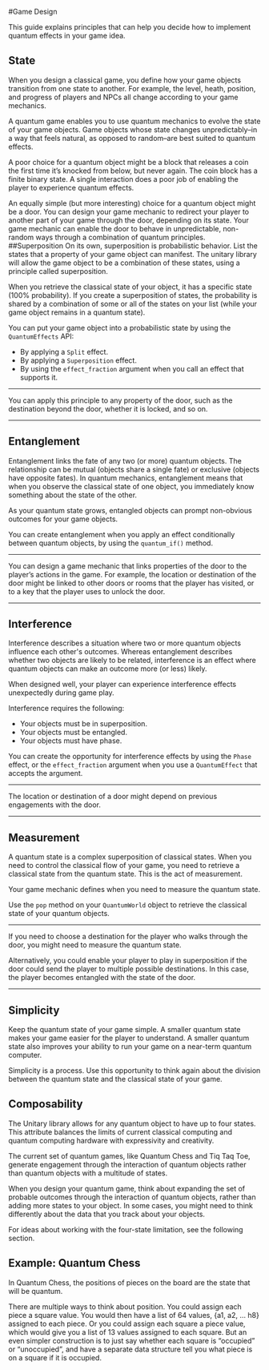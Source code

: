 #Game Design

This guide explains principles that can help you decide how to implement quantum effects in your game idea.

## State

When you design a classical game, you define how your game objects transition from one state to another. For example, the level, heath, position, and progress of players and NPCs all change according to your game mechanics. 

A quantum game enables you to use quantum mechanics to evolve the state of your game objects. Game objects whose state changes unpredictably–in a way that feels natural, as opposed to random–are best suited to quantum effects. 

A poor choice for a quantum object might be a block that releases a coin the first time it’s knocked from below, but never again. The coin block has a finite binary state. A single interaction does a poor job of enabling the player to experience quantum effects.

An equally simple (but more interesting) choice for a quantum object might be a door. You can design your game mechanic to redirect your player to another part of your game through the door, depending on its state. Your game mechanic can enable the door to behave in unpredictable, non-random ways through a combination of quantum principles.
##Superposition
On its own, superposition is probabilistic behavior. List the states that a property of your game object can manifest. The unitary library will allow the game object to be a combination of these states, using a principle called superposition. 

When you retrieve the classical state of your object, it has a specific state (100% probability). If you create a superposition of states, the probability is shared by a combination of some or all of the states on your list (while your game object remains in a quantum state).

You can put your game object into a probabilistic state by using the `QuantumEffects` API:
   * By applying a `Split` effect.
   * By applying a `Superposition` effect.
   * By using the `effect_fraction` argument when you call an effect that supports it.

---
You can apply this principle to any property of the door, such as the destination beyond the door, whether it is locked, and so on.

---

## Entanglement

Entanglement links the fate of any two (or more) quantum objects. The relationship can be mutual (objects share a single fate) or exclusive (objects have opposite fates). In quantum mechanics, entanglement means that when you observe the classical state of one object, you immediately know something about the state of the other. 

As your quantum state grows, entangled objects can prompt non-obvious outcomes for your game objects.

You can create entanglement when you apply an effect conditionally between quantum objects, by using the `quantum_if()` method.

---
You can design a game mechanic that links properties of the door to the player’s actions in the game. For example, the location or destination of the door might be linked to other doors or rooms that the player has visited, or to a key that the player uses to unlock the door.

---

## Interference

Interference describes a situation where two or more quantum objects influence each other's outcomes. Whereas entanglement describes whether two objects are likely to be related, interference is an effect where quantum objects can make an outcome more (or less) likely.

When designed well, your player can experience interference effects unexpectedly during game play. 

Interference requires the following:
   * Your objects must be in superposition.
   * Your objects must be entangled.
   * Your objects must have phase.

You can create the opportunity for interference effects by using the `Phase` effect, or the `effect_fraction` argument when you use a `QuantumEffect` that accepts the argument.

---
The location or destination of a door might depend on previous engagements with the door. 

---

## Measurement

A quantum state is a complex superposition of classical states. When you need to control the classical flow of your game, you need to retrieve a classical state from the quantum state. This is the act of measurement.

Your game mechanic defines when you need to measure the quantum state. 

Use the `pop` method on your `QuantumWorld` object to retrieve the classical state of your quantum objects.

---
If you need to choose a destination for the player who walks through the door, you might need to measure the quantum state. 

Alternatively, you could enable your player to play in superposition if the door could send the player to multiple possible destinations. In this case, the player becomes entangled with the state of the door.

---

## Simplicity

Keep the quantum state of your game simple. A smaller quantum state makes your game easier for the player to understand. A smaller quantum state also improves your ability to run your game on a near-term quantum computer.

Simplicity is a process. Use this opportunity to think again about the division between the quantum state and the classical state of your game.

## Composability

The Unitary library allows for any quantum object to have up to four states. This attribute balances the limits of current classical computing and quantum computing hardware with expressivity and creativity.

The current set of quantum games, like Quantum Chess and Tiq Taq Toe, generate engagement through the interaction of quantum objects rather than quantum objects with a multitude of states.

When you design your quantum game, think about expanding the set of probable outcomes through the interaction of quantum objects, rather than adding more states to your object. In some cases, you might need to think differently about the data that you track about your objects. 

For ideas about working with the four-state limitation, see the following section.

## Example: Quantum Chess

In Quantum Chess, the positions of pieces on the board are the state that will be quantum.

There are multiple ways to think about position. You could assign each piece a square value. You would then have a list of 64 values, {a1, a2, … h8} assigned to each piece. Or you could assign each square a piece value, which would give you a list of 13 values assigned to each square. But an even simpler construction is to just say whether each square is “occupied” or “unoccupied”, and have a separate data structure tell you what piece is on a square if it is occupied. 

